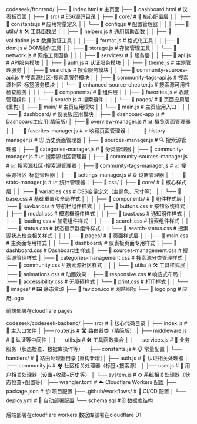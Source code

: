 

codeseek/frontend/
├── 📄 index.html                              # 主页面
├── 📄 dashboard.html                          # 仪表板页面
│
├── 📁 src/                                    # ES6源码目录
│   ├── 📁 core/                              # 🎯 核心配置层
│   │   ├── 📄 constants.js                   # 应用常量定义
│   │   └── 📄 config.js                      # 配置管理器
│   │
│   ├── 📁 utils/                             # 🛠️ 工具函数层
│   │   ├── 📄 helpers.js                     # 通用帮助函数
│   │   ├── 📄 validation.js                  # 数据验证工具
│   │   ├── 📄 format.js                      # 格式化工具
│   │   ├── 📄 dom.js                         # DOM操作工具
│   │   ├── 📄 storage.js                     # 存储管理工具
│   │   └── 📄 network.js                     # 网络工具函数
│   │
│   ├── 📁 services/                          # 🔧 服务层
│   │   ├── 📄 api.js                         # API服务模块
│   │   ├── 📄 auth.js                        # 认证服务模块
│   │   ├── 📄 theme.js                       # 主题管理服务
│   │   ├── 📄 search.js                      # 搜索服务模块
│   │   ├── 📄 community-sources-api.js       # 搜索源社区-搜索源服务模块
│   │   ├── 📄 community-tags-api.js          # 搜索源社区-标签服务模块
│   │   └── 📄 enhanced-source-checker.js     # 搜索源可用性检查服务
│   │
│   ├── 📁 components/                        # 🧩 组件层
│   │   ├── 📄 favorites.js                   # 收藏管理组件
│   │   └── 📄 search.js                      # 搜索组件
│   │
│   └── 📁 pages/                             # 🚀 页面应用层 (重构)
│       ├── 📁 main/                          # 主页应用模块
│       │   └── 📄 main.js                    # 主页应用入口
│       │
│       └── 📁 dashboard/                     # 仪表板应用模块
│           ├── 📄 dashboard-app.js           # Dashboard主应用(精简版)
│           ├── 📄 overview-manager.js        # 📊 概览页面管理器
│           ├── 📄 favorites-manager.js       # ⭐ 收藏页面管理器
│           ├── 📄 history-manager.js         # 🕒 历史页面管理器
│           ├── 📄 sources-manager.js         # 🔍 搜索源管理器
│           ├── 📄 categories-manager.js      # 📂 分类管理器
│           ├── 📄 community-manager.js       # 📈 搜索源社区管理器
│           ├── 📄 community-sources-manager.js # 📈 搜索源社区-搜索源管理器
│           ├── 📄 community-tags-manager.js  # 📈 搜索源社区-标签管理器
│           ├── 📄 settings-manager.js        # ⚙️ 设置管理器
│           └── 📄 stats-manager.js           # 📈 统计管理器
│
├── 📁 css/
│   ├── 📁 core/                              # 🎯 核心样式层
│   │   ├── 📄 variables.css                  # CSS变量定义（主题色、尺寸等）
│   │   └── 📄 base.css                       # 基础重置和全局样式
│   │
│   ├── 📁 components/                        # 🧩 组件样式层
│   │   ├── 📄 navbar.css                     # 导航栏组件样式
│   │   ├── 📄 buttons.css                    # 按钮系统样式
│   │   ├── 📄 modal.css                      # 模态框组件样式 
│   │   ├── 📄 toast.css                      # 通知组件样式
│   │   ├── 📄 loading.css                    # 加载组件样式
│   │   ├── 📄 search.css                     # 搜索组件样式
│   │   ├── 📄 status.css                     # 状态指示器组件样式
│   │   └── 📄 search-status.css              # 搜索源状态检查相关样式
│   │
│   ├── 📁 pages/                             # 🚀 页面样式层
│   │   ├── 📄 main.css                       # 主页面专用样式
│   │   └── 📁 dashboard/                     # 仪表板页面专用样式
│           ├── 📄 dashboard.css              # Dashboard主样式
│           ├── 📄 sources-management.css     # 搜索源管理样式
│           ├── 📄 categories-management.css  # 搜索源分类管理样式
│           ├── 📄 community.css              # 搜索源社区样式
│   │
│   └── 📁 utils/                             # 🛠️ 工具样式层
│       ├── 📄 animations.css                 # 动画效果
│       ├── 📄 responsive.css                 # 响应式布局
│       ├── 📄 accessibility.css              # 无障碍样式
│       └── 📄 print.css                      # 打印样式
│
│
└── 📁 images/                                # 🖼️ 静态资源
    ├── 📄 favicon.ico                        # 网站图标
    └── 📄 logo.png                           # 应用Logo
	
前端部署在cloudflare pages
	
	

codeseek/codeseek-backend/
├── src/                              # 🎯 核心代码目录
│   ├── index.js                      # 🚀 主入口文件
│   ├── router.js                     # 🛣️ 路由器类（精简版）
│   ├── middleware.js                 # 🔐 认证等中间件
│   ├── utils.js                      # 🛠️ 工具函数集合
│   ├── services.js                   # 🔧 业务服务（状态检查、数据库操作等）
│   ├── constants.js                  # 📋 常量配置
│   └── handlers/                     # 📁 路由处理器目录 [重构新增]
│       ├── auth.js                   # 🔑 认证相关处理器
│       ├── community.js              # 🏘️ 社区相关处理器（标签+搜索源）
│       ├── user.js                   # 👤 用户相关处理器（设置+收藏+历史等）
│       └── system.js                 # ⚙️ 系统相关处理器（状态检查+配置等）
├── wrangler.toml                     # ☁️ Cloudflare Workers 配置
├── package.json                      # 📦 项目配置
├── .github/workflows/                # 🤖 CI/CD 配置
│   └── deploy.yml                    # 🚀 自动部署配置
└── schema.sql                        # 🗄️ 数据库结构


后端部署在cloudflare workers
数据库部署在cloudflare D1
